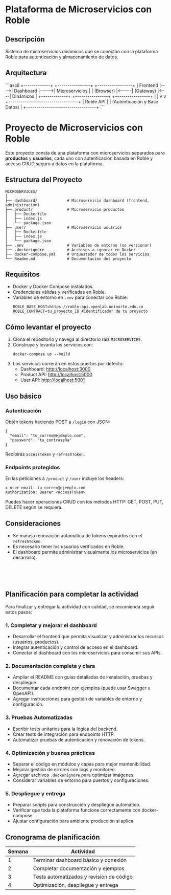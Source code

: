 <h1> Plataforma de Microservicios con Roble</h1>

<h2>Descripción</h2>
Sistema de microservicios dinámicos que se conectan con la plataforma Roble para autenticación y almacenamiento de datos.

<h2>Arquitectura</h2>
```ascii
+-------------+     +----------------+     +-----------------+
|   Frontend   |---->|    Dashboard    |---->|  Microservicios  |
|  (Browser)   |<----|   (Gateway)     |<----|   Dinámicos     |
+-------------+     +----------------+     +-----------------+
                           |                       |
                           v                       v
                    +----------------------------------+
                    |           Roble API              |
                    |  (Autenticación y Base Datos)    |
                    +----------------------------------+
```
<h1>Proyecto de Microservicios con Roble</h1>
<p>Este proyecto consta de una plataforma con microservicios separados para <strong>productos</strong> y <strong>usuarios</strong>, cada uno con autenticación basada en Roble y acceso CRUD seguro a datos en la plataforma.</p>
<h2>Estructura del Proyecto</h2>
<pre><code>MICROSERVICES/
│
├── dashboard/             # Microservicio dashboard (frontend, administración)
├── product/               # Microservicio productos
│   ├── Dockerfile
│   ├── index.js
│   └── package.json
├── user/                  # Microservicio usuarios
│   ├── Dockerfile
│   ├── index.js
│   └── package.json
├── .env                   # Variables de entorno (no versionar)
├── .dockerignore          # Archivos a ignorar en Docker
├── docker-compose.yml     # Orquestador de todos los servicios
└── Readme.md              # Documentación del proyecto
</code></pre>
<h2>Requisitos</h2>
<ul>
  <li>Docker y Docker Compose instalados.</li>
  <li>Credenciales válidas y verificadas en Roble.</li>
  <li>Variables de entorno en <code>.env</code> para conectar con Roble:
    <pre><code>ROBLE_BASE_HOST=https://roble-api.openlab.uninorte.edu.co
ROBLE_CONTRACT=tu_proyecto_ID #Identificador de tu proyecto</code></pre>
  </li>
</ul>
<h2>Cómo levantar el proyecto</h2>
<ol>
  <li>Clona el repositorio y navega al directorio raíz <code>MICROSERVICES</code>.</li>
  <li>Construye y levanta los servicios con:
    <pre><code>docker-compose up --build</code></pre>
  </li>
  <li>Los servicios correrán en estos puertos por defecto:
    <ul>
      <li>Dashboard: <a href="http://localhost:3000">http://localhost:3000</a></li>
      <li>Product API: <a href="http://localhost:5000">http://localhost:5000</a></li>
      <li>User API: <a href="http://localhost:5001">http://localhost:5001</a></li>
    </ul>
  </li>
</ol>
<h2>Uso básico</h2>
<h3>Autenticación</h3>
<p>Obtén tokens haciendo POST a <code>/login</code> con JSON:</p>
<pre><code>{
  "email": "tu_correo@ejemplo.com",
  "password": "tu_contraseña"
}</code></pre>
<p>Recibirás <code>accessToken</code> y <code>refreshToken</code>.</p>
<h3>Endpoints protegidos</h3>
<p>En las peticiones a <code>/product</code> y <code>/user</code> incluye los headers:</p>
<pre><code>x-user-email: tu_correo@ejemplo.com
Authorization: Bearer &lt;accessToken&gt;</code></pre>
<p>Puedes hacer operaciones CRUD con los métodos HTTP: GET, POST, PUT, DELETE según se requiera.</p>
<h2>Consideraciones</h2>
<ul>
  <li>Se maneja renovación automática de tokens expirados con el <code>refreshToken</code>.</li>
  <li>Es necesario tener los usuarios verificados en Roble.</li>
  <li>El dashboard permite administrar visualmente los microservicios (en desarrollo).</li>
</ul>

</br>
</br>
</br>

<h2>Planificación para completar la actividad</h2>

<p>Para finalizar y entregar la actividad con calidad, se recomienda seguir estos pasos:</p>

<h3>1. Completar y mejorar el dashboard</h3>
<ul>
  <li>Desarrollar el frontend que permita visualizar y administrar los recursos (usuarios, productos).</li>
  <li>Integrar autenticación y control de acceso en el dashboard.</li>
  <li>Conectar el dashboard con los microservicios para consumir sus APIs.</li>
</ul>

<h3>2. Documentación completa y clara</h3>
<ul>
  <li>Ampliar el README con guías detalladas de instalación, pruebas y despliegue.</li>
  <li>Documentar cada endpoint con ejemplos (puede usar Swagger u OpenAPI).</li>
  <li>Agregar instrucciones para gestión de variables de entorno y configuración.</li>
</ul>

<h3>3. Pruebas Automatizadas</h3>
<ul>
  <li>Escribir tests unitarios para la lógica del backend.</li>
  <li>Crear tests de integración para endpoints HTTP.</li>
  <li>Automatizar pruebas de autenticación y renovación de tokens.</li>
</ul>

<h3>4. Optimización y buenas prácticas</h3>
<ul>
  <li>Separar el código en módulos y capas para mejor mantenibilidad.</li>
  <li>Mejorar gestión de errores con logs y monitoreo.</li>
  <li>Agregar archivos <code>.dockerignore</code> para optimizar imágenes.</li>
  <li>Considerar variables de entorno para puertos y configuraciones.</li>
</ul>

<h3>5. Despliegue y entrega</h3>
<ul>
  <li>Preparar scripts para construcción y despliegue automático.</li>
  <li>Verificar que toda la plataforma funcione correctamente con docker-compose.</li>
  <li>Ajustar configuración para ambiente producción si aplica.</li>
</ul>

<h2>Cronograma de planificación</h2>

<table>
<thead>
<tr><th>Semana</th><th>Actividad</th></tr>
</thead>
<tbody>
<tr><td>1</td><td>Terminar dashboard básico y conexión</td></tr>
<tr><td>2</td><td>Completar documentación y ejemplos</td></tr>
<tr><td>3</td><td>Tests automatizados y revisión de código</td></tr>
<tr><td>4</td><td>Optimización, despliegue y entrega</td></tr>
</tbody>
</table>
